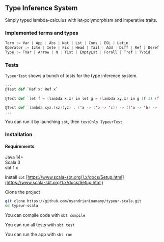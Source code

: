 ## Type Inference System

Simply typed lambda-calculus with let-polymorphism and imperative traits.

### Implemented terms and types

```scala
Term := Var | App | Abs | Nat | Lst | Cons | EOL | Letin
Operator := Izte | Iete | Fix | Head | Tail | Add | Diff | Ref | Deref | Assign | Void
Type := TVar | Arrow | N | TLst | EmptyLst | Forall | Tref | TVoid
```

### Tests
`TypeurTest` shows a bunch of tests for the type inference system.

```scala
...
@Test def `Ref x: Ref x`
  
@Test def `let f = (lambda x.x) in let g = (lambda xy.x) in g (f 1) (f t): N`
  
@Test def `lambda xyz.(xz)(yz) : ('a -> ('b -> 'c)) -> (('a -> 'b) -> ('a -> 'c))`
...
```

You can run it by launching `sbt`, then `testOnly TypeurTest`.

### Installation
#### Requirements
Java 14+  
Scala 3  
sbt 1.x

Install `sbt` [https://www.scala-sbt.org/1.x/docs/Setup.html](https://www.scala-sbt.org/1.x/docs/Setup.html)

Clone the project 
```bash
git clone https://github.com/nyandrianinamamy/typeur-scala.git
cd typeur-scala
```

You can compile code with `sbt compile`

You can run all tests with `sbt test`

You can run the app with `sbt run`
